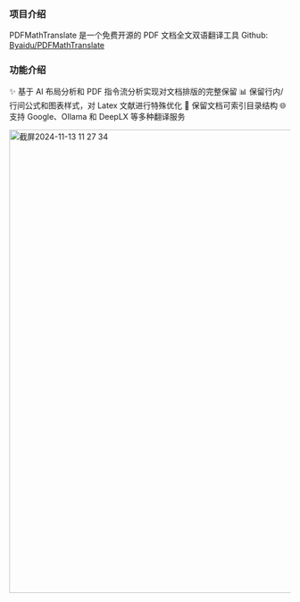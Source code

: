 ### 项目介绍
PDFMathTranslate 是一个免费开源的 PDF 文档全文双语翻译工具
Github: [Byaidu/PDFMathTranslate](https://github.com/Byaidu/PDFMathTranslate)
### 功能介绍
✨ 基于 AI 布局分析和 PDF 指令流分析实现对文档排版的完整保留
📊 保留行内/行间公式和图表样式，对 Latex 文献进行特殊优化
📄 保留文档可索引目录结构
🌐 支持 Google、Ollama 和 DeepLX 等多种翻译服务

<img width="830" alt="截屏2024-11-13 11 27 34" src="https://github.com/user-attachments/assets/dcb4ad35-4e21-4f21-bf71-f83cc474ef1e">
